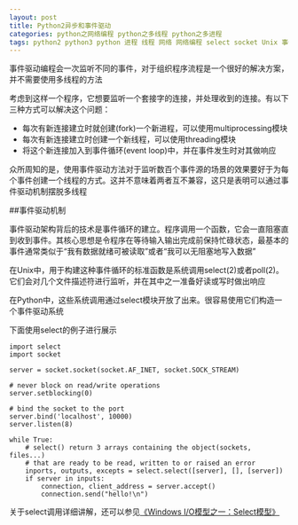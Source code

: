 ```yaml
---
layout: post
title: Python2异步和事件驱动
categories: python之网络编程 python之多线程 python之多进程
tags: python2 python3 python 进程 线程 网络 网络编程 select socket Unix 事件驱动
---
```


事件驱动编程会一次监听不同的事件，对于组织程序流程是一个很好的解决方案，并不需要使用多线程的方法

考虑到这样一个程序，它想要监听一个套接字的连接，并处理收到的连接。有以下三种方式可以解决这个问题：

* 每次有新连接建立时就创建(fork)一个新进程，可以使用multiprocessing模块
* 每次有新连接建立时创建一个新线程，可以使用threading模块
* 将这个新连接加入到事件循环(event loop)中，并在事件发生时对其做响应

众所周知的是，使用事件驱动方法对于监听数百个事件源的场景的效果要好于为每个事件创建一个线程的方式。这并不意味着两者互不兼容，这只是表明可以通过事件驱动机制摆脱多线程

##事件驱动机制

事件驱动架构背后的技术是事件循环的建立。程序调用一个函数，它会一直阻塞直到收到事件。其核心思想是令程序在等待输入输出完成前保持忙碌状态，最基本的事件通常类似于“我有数据就绪可被读取”或者“我可以无阻塞地写入数据”

在Unix中，用于构建这种事件循环的标准函数是系统调用select(2)或者poll(2)。它们会对几个文件描述符进行监听，并在其中之一准备好读或写时做出响应

在Python中，这些系统调用通过select模块开放了出来。很容易使用它们构造一个事件驱动系统

下面使用select的例子进行展示

```
import select
import socket

server = socket.socket(socket.AF_INET, socket.SOCK_STREAM)

# never block on read/write operations
server.setblocking(0)

# bind the socket to the port
server.bind('localhost', 10000)
server.listen(8)

while True:
	# select() return 3 arrays containing the object(sockets, files...)
	# that are ready to be read, written to or raised an error 
	inports, outputs, excepts = select.select([server], [], [server])
	if server in inputs:
		connection, client_address = server.accept()
		connection.send("hello!\n")
```

关于select调用详细讲解，还可以参见[《Windows I/O模型之一：Select模型》](http://www.cnblogs.com/Mr-Zhong/p/4160988.html)
